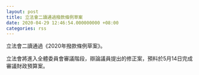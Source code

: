 ```yaml
---
layout: post
title: 立法會二讀通過撥款條例草案
date: 2020-04-29 12:46:54.000000000 +08:00
categories: rss
---
```


立法會二讀通過《2020年撥款條例草案》。

立法會將進入全體委員會審議階段，辯論議員提出的修正案，預料於5月14日完成審議財政預算案。
